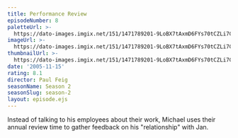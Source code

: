 ```yaml
---
title: Performance Review
episodeNumber: 8
paletteUrl: >-
  https://dato-images.imgix.net/151/1471789201-9LoBX7tAxmD6FYs70tCZLi7CRMJ.jpg?auto=enhance&ch=DPR%2CWidth&palette=json
imageUrl: >-
  https://dato-images.imgix.net/151/1471789201-9LoBX7tAxmD6FYs70tCZLi7CRMJ.jpg?auto=compress%2Cformat&ch=DPR%2CWidth&w=500
thumbnailUrl: >-
  https://dato-images.imgix.net/151/1471789201-9LoBX7tAxmD6FYs70tCZLi7CRMJ.jpg?auto=enhance&ch=DPR%2CWidth&fit=crop&fm=jpg&h=280&w=500
date: '2005-11-15'
rating: 8.1
director: Paul Feig
seasonName: Season 2
seasonSlug: season-2
layout: episode.ejs
---
```


Instead of talking to his employees about their work, Michael uses their annual review time to gather feedback on his "relationship" with Jan.